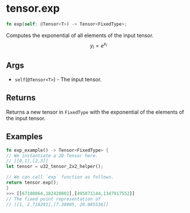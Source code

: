 # tensor.exp

```rust
fn exp(self: @Tensor<T>) -> Tensor<FixedType>;
```

Computes the exponential of all elements of the input tensor.
$$
y_i=e^{x_i}
$$

## Args

* `self`(`@Tensor<T>`) - The input tensor.

## Returns

Returns a new tensor in `FixedType` with the exponential of the elements of the input tensor.

## Examples

```rust
fn exp_example() -> Tensor<FixedType> {
// We instantiate a 2D Tensor here.
// [[0,1],[2,3]]
let tensor = u32_tensor_2x2_helper();

// We can call `exp` function as follows.
return tensor.exp();
}
>>> [[67108864,182420802],[495871144,1347917552]]
// The fixed point representation of
// [[1, 2.718281],[7.38905, 20.085536]]
```
